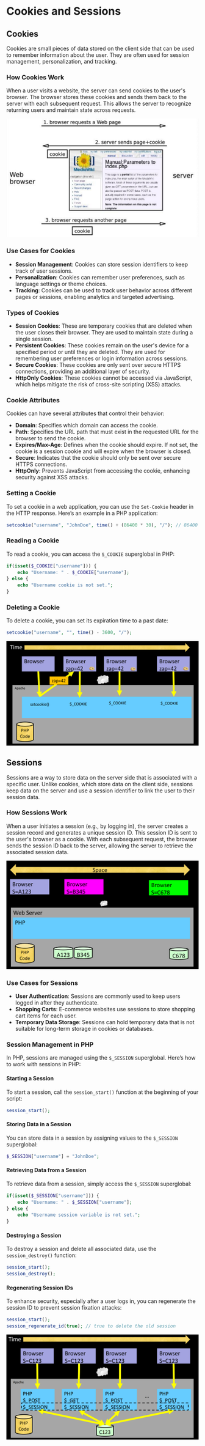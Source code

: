 # Cookies and Sessions

## Cookies

Cookies are small pieces of data stored on the client side that can be used to remember information about the user. They are often used for session management, personalization, and tracking.

### How Cookies Work

When a user visits a website, the server can send cookies to the user's browser. The browser stores these cookies and sends them back to the server with each subsequent request. This allows the server to recognize returning users and maintain state across requests.

![alt text](images/image9.png)

### Use Cases for Cookies

- **Session Management**: Cookies can store session identifiers to keep track of user sessions.
- **Personalization**: Cookies can remember user preferences, such as language settings or theme choices.
- **Tracking**: Cookies can be used to track user behavior across different pages or sessions, enabling analytics and targeted advertising.

### Types of Cookies

- **Session Cookies**: These are temporary cookies that are deleted when the user closes their browser. They are used to maintain state during a single session.
- **Persistent Cookies**: These cookies remain on the user's device for a specified period or until they are deleted. They are used for remembering user preferences or login information across sessions.
- **Secure Cookies**: These cookies are only sent over secure HTTPS connections, providing an additional layer of security.
- **HttpOnly Cookies**: These cookies cannot be accessed via JavaScript, which helps mitigate the risk of cross-site scripting (XSS) attacks.

### Cookie Attributes

Cookies can have several attributes that control their behavior:

- **Domain**: Specifies which domain can access the cookie.
- **Path**: Specifies the URL path that must exist in the requested URL for the browser to send the cookie.
- **Expires/Max-Age**: Defines when the cookie should expire. If not set, the cookie is a session cookie and will expire when the browser is closed.
- **Secure**: Indicates that the cookie should only be sent over secure HTTPS connections.
- **HttpOnly**: Prevents JavaScript from accessing the cookie, enhancing security against XSS attacks.

### Setting a Cookie

To set a cookie in a web application, you can use the `Set-Cookie` header in the HTTP response. Here’s an example in a PHP application:

```php
setcookie("username", "JohnDoe", time() + (86400 * 30), "/"); // 86400 = 1 day
```

### Reading a Cookie

To read a cookie, you can access the `$_COOKIE` superglobal in PHP:

```php
if(isset($_COOKIE["username"])) {
    echo "Username: " . $_COOKIE["username"];
} else {
    echo "Username cookie is not set.";
}
```

### Deleting a Cookie

To delete a cookie, you can set its expiration time to a past date:

```php
setcookie("username", "", time() - 3600, "/");
```

![alt text](images/image10.png)

## Sessions

Sessions are a way to store data on the server side that is associated with a specific user. Unlike cookies, which store data on the client side, sessions keep data on the server and use a session identifier to link the user to their session data.

### How Sessions Work

When a user initiates a session (e.g., by logging in), the server creates a session record and generates a unique session ID. This session ID is sent to the user's browser as a cookie. With each subsequent request, the browser sends the session ID back to the server, allowing the server to retrieve the associated session data.

![alt text](images/image11.png)

### Use Cases for Sessions

- **User Authentication**: Sessions are commonly used to keep users logged in after they authenticate.
- **Shopping Carts**: E-commerce websites use sessions to store shopping cart items for each user.
- **Temporary Data Storage**: Sessions can hold temporary data that is not suitable for long-term storage in cookies or databases.

### Session Management in PHP

In PHP, sessions are managed using the `$_SESSION` superglobal. Here’s how to work with sessions in PHP:

#### Starting a Session

To start a session, call the `session_start()` function at the beginning of your script:

```php
session_start();
```

#### Storing Data in a Session

You can store data in a session by assigning values to the `$_SESSION` superglobal:

```php
$_SESSION["username"] = "JohnDoe";
```

#### Retrieving Data from a Session

To retrieve data from a session, simply access the `$_SESSION` superglobal:

```php
if(isset($_SESSION["username"])) {
    echo "Username: " . $_SESSION["username"];
} else {
    echo "Username session variable is not set.";
}
```

#### Destroying a Session

To destroy a session and delete all associated data, use the `session_destroy()` function:

```php
session_start();
session_destroy();
```

#### Regenerating Session IDs

To enhance security, especially after a user logs in, you can regenerate the session ID to prevent session fixation attacks:

```php
session_start();
session_regenerate_id(true); // true to delete the old session
```

![alt text](images/image12.png)
